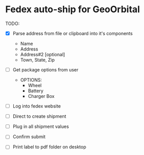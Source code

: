 # Fedex auto-ship for GeoOrbital

TODO:
- [x] Parse address from file or clipboard into it's components
	- Name
	- Address
	- Address#2 [optional]
	- Town, State, Zip

- [ ] Get package options from user

	- OPTIONS:
		- Wheel
		- Battery
		- Charger Box
		
- [ ] Log into fedex website
- [ ] Direct to create shipment
- [ ] Plug in all shipment values
- [ ] Confirm submit
- [ ] Print label to pdf folder on desktop

